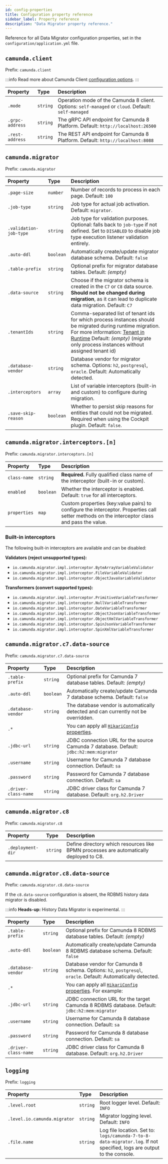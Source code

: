 ```yaml
---
id: config-properties
title: Configuration property reference
sidebar_label: Property reference
description: "Data Migrator property reference."
---
```


Reference for all Data Migrator configuration properties, set in the `configuration/application.yml` file.

## `camunda.client`

Prefix: `camunda.client`

:::info
Read more about Camunda Client [configuration options](/apis-tools/camunda-spring-boot-starter/configuration.md).
:::

| Property        | Type     | Description                                                                                         |
| :-------------- | :------- | :-------------------------------------------------------------------------------------------------- |
| `.mode`         | `string` | Operation mode of the Camunda 8 client. Options: `self-managed` or `cloud`. Default: `self-managed` |
| `.grpc-address` | `string` | The gRPC API endpoint for Camunda 8 Platform. Default: `http://localhost:26500`                     |
| `.rest-address` | `string` | The REST API endpoint for Camunda 8 Platform. Default: `http://localhost:8088`                      |

## `camunda.migrator`

Prefix: `camunda.migrator`

| Property               | Type      | Description                                                                                                                                                                                                                                                                                             |
| :--------------------- | :-------- | :------------------------------------------------------------------------------------------------------------------------------------------------------------------------------------------------------------------------------------------------------------------------------------------------------ |
| `.page-size`           | `number`  | Number of records to process in each page. Default: `100`                                                                                                                                                                                                                                               |
| `.job-type`            | `string`  | Job type for actual job activation. Default: `migrator`.                                                                                                                                                                                                                                                |
| `.validation-job-type` | `string`  | Job type for validation purposes. Optional: falls back to `job-type` if not defined. Set to `DISABLED` to disable job type execution listener validation entirely.                                                                                                                                      |
| `.auto-ddl`            | `boolean` | Automatically create/update migrator database schema. Default: `false`                                                                                                                                                                                                                                  |
| `.table-prefix`        | `string`  | Optional prefix for migrator database tables. Default: _(empty)_                                                                                                                                                                                                                                        |
| `.data-source`         | `string`  | Choose if the migrator schema is created in the `C7` or `C8` data source. **Should not be changed during migration**, as it can lead to duplicate data migration. Default: `C7`                                                                                                                         |
| `.tenantIds`           | `string`  | Comma-separated list of tenant ids for which process instances should be migrated during runtime migration. For more information: [Tenant in Runtime](/guides/migrating-from-camunda-7/data-migrator/runtime.md#tenants) Default: _(empty)_ (migrate only process instances without assigned tenant id) |
| `.database-vendor`     | `string`  | Database vendor for migrator schema. Options: `h2`, `postgresql`, `oracle`. Default: Automatically detected.                                                                                                                                                                                            |
| `.interceptors`        | `array`   | List of variable interceptors (built-in and custom) to configure during migration.                                                                                                                                                                                                                      |
| `.save-skip-reason`    | `boolean` | Whether to persist skip reasons for entities that could not be migrated. Required when using the Cockpit plugin. Default: `false`.                                                                                                                                                                      |

## `camunda.migrator.interceptors.[n]`

Prefix: `camunda.migrator.interceptors.[n]`

| Property     | Type      | Description                                                                                                                                   |
| :----------- | :-------- | :-------------------------------------------------------------------------------------------------------------------------------------------- |
| `class-name` | `string`  | **Required.** Fully qualified class name of the interceptor (built-in or custom).                                                             |
| `enabled`    | `boolean` | Whether the interceptor is enabled. Default: `true` for all interceptors.                                                                     |
| `properties` | `map`     | Custom properties (key:value pairs) to configure the interceptor. Properties call setter methods on the interceptor class and pass the value. |

### Built-in interceptors

The following built-in interceptors are available and can be disabled:

**Validators (reject unsupported types):**

- `io.camunda.migrator.impl.interceptor.ByteArrayVariableValidator`
- `io.camunda.migrator.impl.interceptor.FileVariableValidator`
- `io.camunda.migrator.impl.interceptor.ObjectJavaVariableValidator`

**Transformers (convert supported types):**

- `io.camunda.migrator.impl.interceptor.PrimitiveVariableTransformer`
- `io.camunda.migrator.impl.interceptor.NullVariableTransformer`
- `io.camunda.migrator.impl.interceptor.DateVariableTransformer`
- `io.camunda.migrator.impl.interceptor.ObjectJsonVariableTransformer`
- `io.camunda.migrator.impl.interceptor.ObjectXmlVariableTransformer`
- `io.camunda.migrator.impl.interceptor.SpinJsonVariableTransformer`
- `io.camunda.migrator.impl.interceptor.SpinXmlVariableTransformer`

## `camunda.migrator.c7.data-source`

Prefix: `camunda.migrator.c7.data-source`

| Property             | Type      | Description                                                                                                                                  |
| :------------------- | :-------- | :------------------------------------------------------------------------------------------------------------------------------------------- |
| `.table-prefix`      | `string`  | Optional prefix for Camunda 7 database tables. Default: _(empty)_                                                                            |
| `.auto-ddl`          | `boolean` | Automatically create/update Camunda 7 database schema. Default: `false`                                                                      |
| `.database-vendor`   | `string`  | The database vendor is automatically detected and can currently not be overridden.                                                           |
| `.*`                 |           | You can apply all [`HikariConfig` properties](https://github.com/brettwooldridge/HikariCP?tab=readme-ov-file#gear-configuration-knobs-baby). |
| `.jdbc-url`          | `string`  | JDBC connection URL for the source Camunda 7 database. Default: `jdbc:h2:mem:migrator`                                                       |
| `.username`          | `string`  | Username for Camunda 7 database connection. Default: `sa`                                                                                    |
| `.password`          | `string`  | Password for Camunda 7 database connection. Default: `sa`                                                                                    |
| `.driver-class-name` | `string`  | JDBC driver class for Camunda 7 database. Default: `org.h2.Driver`                                                                           |

## `camunda.migrator.c8`

Prefix: `camunda.migrator.c8`

| Property          | Type     | Description                                                                            |
| :---------------- | :------- | :------------------------------------------------------------------------------------- |
| `.deployment-dir` | `string` | Define directory which resources like BPMN processes are automatically deployed to C8. |

## `camunda.migrator.c8.data-source`

Prefix: `camunda.migrator.c8.data-source`

If the `c8.data-source` configuration is absent, the RDBMS history data migrator is disabled.

:::info
**Heads-up:** History Data Migrator is experimental.
:::

| Property             | Type      | Description                                                                                                                                               |
| :------------------- | :-------- | :-------------------------------------------------------------------------------------------------------------------------------------------------------- |
| `.table-prefix`      | `string`  | Optional prefix for Camunda 8 RDBMS database tables. Default: _(empty)_                                                                                   |
| `.auto-ddl`          | `boolean` | Automatically create/update Camunda 8 RDBMS database schema. Default: `false`                                                                             |
| `.database-vendor`   | `string`  | Database vendor for Camunda 8 schema. Options: `h2`, `postgresql`, `oracle`. Default: Automatically detected.                                             |
| `.*`                 |           | You can apply all [`HikariConfig` properties](https://github.com/brettwooldridge/HikariCP?tab=readme-ov-file#gear-configuration-knobs-baby). For example: |
| `.jdbc-url`          | `string`  | JDBC connection URL for the target Camunda 8 RDBMS database. Default: `jdbc:h2:mem:migrator`                                                              |
| `.username`          | `string`  | Username for Camunda 8 database connection. Default: `sa`                                                                                                 |
| `.password`          | `string`  | Password for Camunda 8 database connection. Default: `sa`                                                                                                 |
| `.driver-class-name` | `string`  | JDBC driver class for Camunda 8 database. Default: `org.h2.Driver`                                                                                        |

## `logging`

Prefix: `logging`

| Property                     | Type     | Description                                                                                                           |
| :--------------------------- | :------- | :-------------------------------------------------------------------------------------------------------------------- |
| `.level.root`                | `string` | Root logger level. Default: `INFO`                                                                                    |
| `.level.io.camunda.migrator` | `string` | Migrator logging level. Default: `INFO`                                                                               |
| `.file.name`                 | `string` | Log file location. Set to: `logs/camunda-7-to-8-data-migrator.log`. If not specified, logs are output to the console. |

